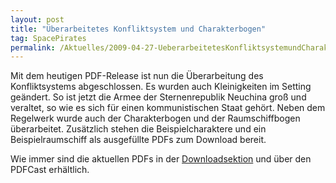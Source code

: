 ```yaml
---
layout: post
title: "Überarbeitetes Konfliktsystem und Charakterbogen"
tag: SpacePirates
permalink: /Aktuelles/2009-04-27-UeberarbeitetesKonfliktsystemundCharakterbogen
---
```


Mit dem heutigen PDF-Release ist nun die Überarbeitung des Konfliktsystems abgeschlossen. Es wurden auch Kleinigkeiten im Setting geändert. So ist jetzt die Armee der Sternenrepublik Neuchina groß und veraltet, so wie es sich für einen kommunistischen Staat gehört. Neben dem Regelwerk wurde auch der Charakterbogen und der Raumschiffbogen überarbeitet. Zusätzlich stehen die Beispielcharaktere und ein Beispielraumschiff als ausgefüllte PDFs zum Download bereit.

Wie immer sind die aktuellen PDFs in der [Downloadsektion](https://spacepirates.jcgames.de/Publikationen/) und über den PDFCast erhältlich.
